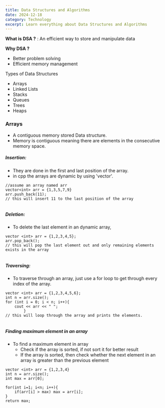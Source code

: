 ```yaml
---
title: Data Structures and Algorithms
date: 2024-12-18
category: Technology
excerpt: Learn everything about Data Structures and Algorithms
---
```


**What is DSA ?** : An efficient way to store and manipulate data
	
**Why DSA ?**
- Better problem solving
- Efficient memory management

Types of Data Structures
 - Arrays
 - Linked Lists
 - Stacks
 - Queues
 - Trees
 - Heaps

### Arrays
- A contiguous memory stored Data structure.
- Memory is contiguous meaning there are elements in the consecutive memory space. 


##### **Insertion**:
- They are done in the first and last position of the array.
- in cpp the arrays are dynamic by using 'vector'.

```
//assume an array named arr
vector<int> arr = {1,3,5,7,9}
arr.push_back(11); 
// this will insert 11 to the last position of the array
		
```
#####  **Deletion**:
- To delete the last element in an dynamic array,

```
vector <int> arr = {1,2,3,4,5};
arr.pop_back();
// this will pop the last element out and only remaining elements exists in the array
		
```
#####  **Traversing**:
- To traverse through an array, just use a for loop to get through every index of the array.

```
vector <int> arr = {1,2,3,4,5,6};
int n = arr.size();
for (int i = 0; i < n; i++){
	cout << arr << " "; 
		}
// this will loop through the array and prints the elements. 
		
```

##### Finding maximum element in an array
- To find a maximum element in array
	- Check if the array is sorted, if not sort it for better result
	- If the array is sorted, then check whether the next element in an array is greater than the previous element

```
vector <int> arr = {1,2,3,4}
int n = arr.size();
int max = arr[0];

for(int i=1; i<n; i++){
	if(arr[i] > max) max = arr[i];
}
return max;
```
